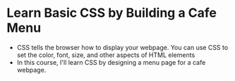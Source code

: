 # Learn Basic CSS by Building a Cafe Menu

- CSS tells the browser how to display your webpage. You can use CSS to set the color, font, size, and other aspects of HTML elements
- In this course, I'll learn CSS by designing a menu page for a cafe webpage.
